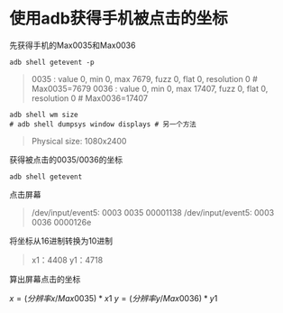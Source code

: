 # 使用adb获得手机被点击的坐标

先获得手机的Max0035和Max0036

~~~ shell
adb shell getevent -p
~~~

> 0035  : value 0, min 0, max 7679, fuzz 0, flat 0, resolution 0      # Max0035=7679
> 0036  : value 0, min 0, max 17407, fuzz 0, flat 0, resolution 0    # Max0036=17407

~~~ shell
adb shell wm size 
# adb shell dumpsys window displays # 另一个方法
~~~

> Physical size: 1080x2400



获得被点击的0035/0036的坐标

~~~ shell
adb shell getevent
~~~

点击屏幕

> /dev/input/event5: 0003 0035 00001138                                                                     /dev/input/event5: 0003 0036 0000126e 

将坐标从16进制转换为10进制

> x1：4408
> y1：4718

算出屏幕点击的坐标

$x=(分辨率x/Max0035)*x1$
$y=(分辨率y/Max0036)*y1$







